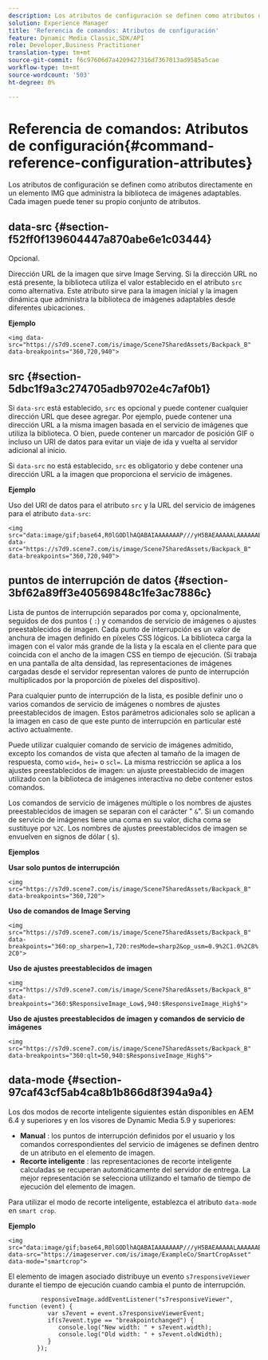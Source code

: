 ```yaml
---
description: Los atributos de configuración se definen como atributos directamente en un elemento IMG que administra la biblioteca de imágenes adaptables. Cada imagen puede tener su propio conjunto de atributos.
solution: Experience Manager
title: 'Referencia de comandos: Atributos de configuración'
feature: Dynamic Media Classic,SDK/API
role: Developer,Business Practitioner
translation-type: tm+mt
source-git-commit: f6c97606d7a4209427316d7367013ad9585a5cae
workflow-type: tm+mt
source-wordcount: '503'
ht-degree: 0%

---
```



# Referencia de comandos: Atributos de configuración{#command-reference-configuration-attributes}

Los atributos de configuración se definen como atributos directamente en un elemento IMG que administra la biblioteca de imágenes adaptables. Cada imagen puede tener su propio conjunto de atributos.

## data-src {#section-f52ff0f139604447a870abe6e1c03444}

Opcional.

Dirección URL de la imagen que sirve Image Serving. Si la dirección URL no está presente, la biblioteca utiliza el valor establecido en el atributo `src` como alternativa. Este atributo sirve para la imagen inicial y la imagen dinámica que administra la biblioteca de imágenes adaptables desde diferentes ubicaciones.

**Ejemplo**

```
<img data-src="https://s7d9.scene7.com/is/image/Scene7SharedAssets/Backpack_B" data-breakpoints="360,720,940">
```

## src {#section-5dbc1f9a3c274705adb9702e4c7af0b1}

Si `data-src` está establecido, `src` es opcional y puede contener cualquier dirección URL que desee agregar. Por ejemplo, puede contener una dirección URL a la misma imagen basada en el servicio de imágenes que utiliza la biblioteca. O bien, puede contener un marcador de posición GIF o incluso un URI de datos para evitar un viaje de ida y vuelta al servidor adicional al inicio.

Si `data-src` no está establecido, `src` es obligatorio y debe contener una dirección URL a la imagen que proporciona el servicio de imágenes.

**Ejemplo**

Uso del URI de datos para el atributo `src` y la URL del servicio de imágenes para el atributo `data-src`:

```
<img src="data:image/gif;base64,R0lGODlhAQABAIAAAAAAAP///yH5BAEAAAAALAAAAAABAAEAAAIBRAA7" data-src="https://s7d9.scene7.com/is/image/Scene7SharedAssets/Backpack_B" data-breakpoints="360,720,940">
```

## puntos de interrupción de datos {#section-3bf62a89ff3e40569848c1fe3ac7886c}

Lista de puntos de interrupción separados por coma y, opcionalmente, seguidos de dos puntos ( `:`) y comandos de servicio de imágenes o ajustes preestablecidos de imagen. Cada punto de interrupción es un valor de anchura de imagen definido en píxeles CSS lógicos. La biblioteca carga la imagen con el valor más grande de la lista y la escala en el cliente para que coincida con el ancho de la imagen CSS en tiempo de ejecución. (Si trabaja en una pantalla de alta densidad, las representaciones de imágenes cargadas desde el servidor representan valores de punto de interrupción multiplicados por la proporción de píxeles del dispositivo).

Para cualquier punto de interrupción de la lista, es posible definir uno o varios comandos de servicio de imágenes o nombres de ajustes preestablecidos de imagen. Estos parámetros adicionales solo se aplican a la imagen en caso de que este punto de interrupción en particular esté activo actualmente.

Puede utilizar cualquier comando de servicio de imágenes admitido, excepto los comandos de vista que afecten al tamaño de la imagen de respuesta, como `wid=`, `hei=` o `scl=`. La misma restricción se aplica a los ajustes preestablecidos de imagen: un ajuste preestablecido de imagen utilizado con la biblioteca de imágenes interactiva no debe contener estos comandos.

Los comandos de servicio de imágenes múltiple o los nombres de ajustes preestablecidos de imagen se separan con el carácter &quot; `&`&quot;. Si un comando de servicio de imágenes tiene una coma en su valor, dicha coma se sustituye por `%2C`. Los nombres de ajustes preestablecidos de imagen se envuelven en signos de dólar ( `$`).

**Ejemplos**

**Usar solo puntos de interrupción**

`<img src="https://s7d9.scene7.com/is/image/Scene7SharedAssets/Backpack_B" data-breakpoints="360,720">`

**Uso de comandos de Image Serving**

`<img src="https://s7d9.scene7.com/is/image/Scene7SharedAssets/Backpack_B" data-breakpoints="360:op_sharpen=1,720:resMode=sharp2&op_usm=0.9%2C1.0%2C8%2C0">`

**Uso de ajustes preestablecidos de imagen**

`<img src="https://s7d9.scene7.com/is/image/Scene7SharedAssets/Backpack_B" data-breakpoints="360:$ResponsiveImage_Low$,940:$ResponsiveImage_High$">`

**Uso de ajustes preestablecidos de imagen y comandos de servicio de imágenes**

`<img src="https://s7d9.scene7.com/is/image/Scene7SharedAssets/Backpack_B" data-breakpoints="360:qlt=50,940:$ResponsiveImage_High$">`

## data-mode {#section-97caf43cf5ab4ca8b1b866d8f394a9a4}

Los dos modos de recorte inteligente siguientes están disponibles en AEM 6.4 y superiores y en los visores de Dynamic Media 5.9 y superiores:

* **Manual** : los puntos de interrupción definidos por el usuario y los comandos correspondientes del servicio de imágenes se definen dentro de un atributo en el elemento de imagen.
* **Recorte inteligente** : las representaciones de recorte inteligente calculadas se recuperan automáticamente del servidor de entrega. La mejor representación se selecciona utilizando el tamaño de tiempo de ejecución del elemento de imagen.

Para utilizar el modo de recorte inteligente, establezca el atributo `data-mode` en `smart crop`.

**Ejemplo**

```
<img 
src="data:image/gif;base64,R0lGODlhAQABAIAAAAAAAP///yH5BAEAAAAALAAAAAABAAEAAAIBRAA7" 
data-src="https://imageserver.com/is/image/ExampleCo/SmartCropAsset" 
data-mode="smartcrop">
```

El elemento de imagen asociado distribuye un evento `s7responsiveViewer` durante el tiempo de ejecución cuando cambia el punto de interrupción.

```
         responsiveImage.addEventListener("s7responsiveViewer", function (event) { 
           var s7event = event.s7responsiveViewerEvent; 
           if(s7event.type == "breakpointchanged") { 
              console.log("New width: " + s7event.width); 
              console.log("Old width: " + s7event.oldWidth); 
           } 
        });
```

